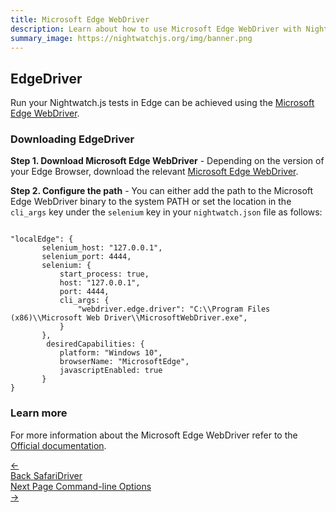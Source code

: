 ```yaml
---
title: Microsoft Edge WebDriver
description: Learn about how to use Microsoft Edge WebDriver with Nightwatch
summary_image: https://nightwatchjs.org/img/banner.png
---
```


<div class="page-header"><h2>EdgeDriver</h2></div>

Run your Nightwatch.js tests in Edge can be achieved using the  [Microsoft Edge WebDriver](https://developer.microsoft.com/en-us/microsoft-edge/tools/webdriver/).

### Downloading EdgeDriver

**Step 1. Download Microsoft Edge WebDriver** - Depending on the version of your Edge Browser, download the relevant [Microsoft Edge WebDriver](https://developer.microsoft.com/en-us/microsoft-edge/tools/webdriver/).

**Step 2. Configure the path** - You can either add the path to the Microsoft Edge WebDriver binary to the system PATH or set the location in the `cli_args` key under the `selenium` key in your `nightwatch.json` file as follows:
<pre data-language="javascript"><code class="language-javascript">
"localEdge": {
       selenium_host: "127.0.0.1",
       selenium_port: 4444,
       selenium: {
           start_process: true,
           host: "127.0.0.1",
           port: 4444,
           cli_args: {
               "webdriver.edge.driver": "C:\\Program Files (x86)\\Microsoft Web Driver\\MicrosoftWebDriver.exe",
           }
       },
        desiredCapabilities: {
           platform: "Windows 10",
           browserName: "MicrosoftEdge",
           javascriptEnabled: true
       }
}
</code></pre>

### Learn more

For more information about the Microsoft Edge WebDriver refer to the [Official documentation](https://developer.microsoft.com/en-us/microsoft-edge/platform/documentation/dev-guide/tools/webDriver/).

<div class="doc-pagination pt-40">
  <div class="previous">
    <a href="https://nightwatchjs.org/guide/browser-drivers/safaridriver.html">
      <span>←</span>
        <div class="d-flex flex-column">
          <span class="smallT">Back</span>
          <span class="bigT">SafariDriver</span>
        </div>
    </a>
  </div>
  <div class="next">
    <a href="https://nightwatchjs.org/guide/nightwatch-cli/command-line-options.html">
        <div class="d-flex flex-column">
          <span class="smallT">Next Page</span>
          <span class="bigT">Command-line Options</span>
        </div>
        <span>→</span>
    </a>
  </div>
</div>
